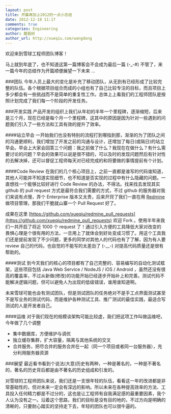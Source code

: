 ```yaml
---
layout: post
title: 开篇再加上2012的一点小总结
date: 2012-12-18 11:17
comments: true
categories: Engineering
author: 蘑菇树
author_url: http://xueqiu.com/wangdong
---
```


欢迎来到雪球工程师团队博客！

马上就到年底了，也不知道这第一篇博客会不会成为最后一篇 (-_-#) 不管了，来一篇今年的总结作为开篇顺便展望一下未来 ...

###团队
今年人员上最大的变化是补充了移动团队，从无到有已经形成了比较完整的队伍。各个根据项目组合而成的小组也有了自己比较专注的目标，而且项目上多少都会有一些挑战而不是简单的重复性工作。总体上上看我们的工程师团队是按照计划完成了我们每一个阶段的开发任务。

###开发实践
产品开发的组织上我们从年初的半年一个里程碑，逐渐缩短，后来是三个月，现在已经是每个月一个里程碑，这其中的原因是因为针对一些遇到的问题我们引入了一些方法和工具有效的提升了效率。

####站立早会
一开始我们也没有特别的流程打到哪指到那，渐渐的为了团队之间的沟通更顺利，我们增加了开发之前的沟通与设计，还增加了每日(或隔日)的站立早会。早会上大家会回答三个问题：我之前做了什么？我现在在做什么？有什么需要讨论的问题？早会的效果可以说是很不错的，可以及时的发现问题然后有针对性的去解决掉，还可以督促工程师每天对已经完成的和将要做的事情提前有个计划。

####Code Review
在我们的几个核心项目上，之前一直都是谁写的代码谁知道，其他人可能并不知道实现细节，也不知道是否实现的过程中有什么隐藏的问题。一直想找一个能够比较好进行 Code Review 的办法，不得法。找来找去发现其实 github 的 pull request 方式是最符合我们需要的方式，不过 github 的服务器对我们来说有点慢，弄个 Enterprise 版本又太贵，后来开窍了我们一直在用 [Redmine](http://www.redmine.org) 做项目管理，那我们干脆就山寨一个 Pull Request 好了。

成果在这里 [https://github.com/xueqiu/redmine_pull_requests](https://github.com/xueqiu/redmine_pull_requests) 欢迎 Fork 。使用半年来我们一共开启了将近 1000 个 request 了！通过引入方便的工具降低大家对改变的畏惧心理是个很有用的方法，一旦用上了就体会到好处变成习惯了。用这个工具我们还是提前发现了不少问题，更多的同学对其他人的代码也有了了解，因为有人要 review 自己的代码，也自觉的不能写的太差劲了 (-__-) 对提高代码质量还是很有帮助的。

####测试
到今天我们的核心的项目都有了自己完整的、容易编写的自动化测试框架，这些项目包括 Java Web Service / NodeJS / iOS / Android ，虽然还没有很高的覆盖率，不过从新做(修改)的功能开始已经逐步开始补上和完善。测试代码不能解决逻辑问题，但可以避免人为出现的低级错误，谁用谁知道啊。

未来雪球可能也会有测试团队，但是测试团队的任务绝对不是手工点界面测试甚至不是写业务的测试代码，而是维护各种测试工具、推广测试的最佳实践，最适合写测试的人是开发者自己。

####运维
对于我们现在的规模谈架构可能比较虚，我们把这项工作叫做运维吧，今年做了几个调整

* 集中数据库，方便维护与调优
* 独立缓存集群，扩大容量，隔离与其他系统的交叉
* 合并服务，把尽合并的服务合并在一起（同一个项目或者同一台服务器），充分利用服务器资源

###展望
最近看书看到个说法(大意)历史有两种，一种是著名的，一种是不著名的，著名的历史背后都是由不著名的历史组成和引发的。

对雪球的工程师团队来说，我们还是一支很年轻的队伍，看看这一年的改进都是非常基础性的，但对未来一定会有深远的影响。所以未来在各种提高效率的方法、工具投入任何精力都是不过分的，这也是让工程师有自我满足感的最重要因素，我个人认为没有之一。沿着这个思路，我们的目标是没有目的地的，不过方向是明确的清晰的，只要耐心踏实的坚持走下去，年轻的团队也可以很牛逼的。
